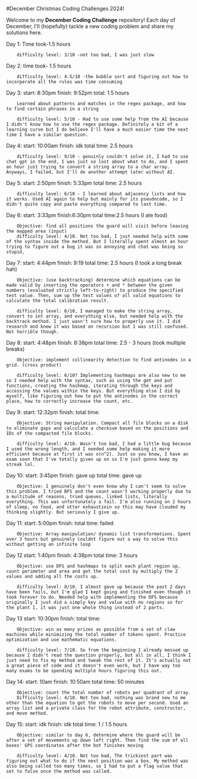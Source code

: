 #December Christmas Coding Challenges 2024!

Welcome to my **December Coding Challenge** repository! Each day of December, I'll (hopefully) tackle a new coding problem and share my solutions here.

Day 1: 
        Time took-1.5 hours 

        difficulty level: 3/10 -not too bad, I was just slow

Day 2: 
        time took- 1.5 hours

        difficulty level: 4.5/10 -the bubble sort and figuring out how to incorperate all the rules was time consuming

Day 3: 
        start: 8:30pm
        finish: 9:52pm 
        total: 1.5 hours

        Learned about patterns and matches in the regex package, and how to find certain phrases in a string

        difficulty level: 5/10 - Had to use some help from the AI because I didn't know how to use the regex package. Definitely a bit of a learning curve but I do believe I'll have a much easier time the next time I have a similar question.

Day 4: 
        start: 10:00am
        finish: idk
        total time: 2.5 hours

        difficulty level: 9/10 - genuinly couldn't solve it, I had to use chat gpt in the end, I was just so lost about what to do, and I spent an hour just trying to convert a string array to a char array. Anyways, I failed, but I'll do another attempt later without AI. 


Day 5: 
        start: 2:50pm
        finish: 5:33pm
        total time: 2.5 hours

        difficulty level: 6/10 - I learned about adjacency lists and how it works. Used AI again to help but mainly for its pseudocode, so I didn't quite copy and paste everything compared to last time. 

Day 6: 
        start: 3:33pm
        finish:6:30pm
        total time:2.5 hours (I ate food)

        Objective: find all positions the guard will visit before leaving the mapped area (input)
        difficulty level: 4/10. Not too bad, I just needed help with some of the syntax inside the method. But I literally spent almost an hour trying to figure out a bug it was so annoying and chat was being so stupid, 


Day 7:
        start: 4:44pm 
        finish: 9:19
        total time: 2.5 hours (I took a long break hah)

        Objective: (use backtracking) determine which equations can be made valid by inserting the operators + and * between the given numbers (evaluated strictly left-to-right) to produce the specified test value. Then, sum up the test values of all valid equations to calculate the total calibration result. 

        difficulty level: 6/10, I managed to make the string array, convert to int array, and everything else, but needed help with the backtrack method. I just wasn't sure how to properly use it. I did research and knew it was based on recursion but I was still confused. Not horrible though. 

Day 8:
        start: 4:48pm
        finish: 8:38pm
        total time: 2.5 - 3 hours (took multiple breaks)

        Objective: implement collinearity detection to find antinodes in a grid. (cross product)

        difficulty level: 6/10? Implementing hashmaps are also new to me so I needed help with the syntax, such as using the get and put functions, creating the hashmap, iterating through the keys and accessing the values within the keys. But everything else I did by myself, like figuring out how to put the antinodes in the correct place, how to correctly increase the count, etc. 

Day 9:
        start: 12:32pm
        finish:
        total time:

        Objective: String manipulation. Compact all file blocks on a disk to eliminate gaps and calculate a checksum based on the positions and IDs of the compacted file blocks.

        difficulty level: 4/10. Wasn't too bad, I had a little bug because I used the wrong length, and I needed some help making it more efficient because at first it was o(n^2). Just so you know, I have an exam soon that I've totally given up on so I'm just gonna keep my streak lol.
        
Day 10:
        start: 3:45pm
        finish: gave up
        total time: gave up

        Objective: I genuinely don't even know why I can't seem to solve this problem. I tried BFS and the count wasn't working properly due to a multitude of reasons, tried queues, linked lists, literally everything. This was unfortunately a fail. I'm also running on 2 hours of sleep, no food, and utter exhaustioin so this may have clouded my thinking slightly. But seriously I give up.

Day 11:
        start: 5:00pm
        finish:
        total time: failed 

        Objective: Array manipulation/ dynamic list transformations. Spent over 3 hours but genuinely couldnt figure out a way to solve this without getting an infinite loop 

Day 12
        start: 1:40pm
        finish: 4:38pm
        total time: 3 hours

        Objective: use DFS and hashmaps to split each plant region up, count perimeter and area and get the total cost by multiply the 2 values and adding all the costs up. 

        difficulty level: 8/10. I almost gave up because the past 2 days have been fails, but I'm glad I kept going and finished even though it took forever to do. Needed help with implementing the DFS because originally I just did a simply key and value with no regions so for the plant I, it was just one whole thing instead of 2 parts.

Day 13
        start: 10:30pm
        finish:
        total time:

        Objective: win as many prizes as possible from a set of claw machines while minimizing the total number of tokens spent. Practice optimization and use mathematic equations.

        difficulty level: 7/10. So from the beginning I already messed up because I didn't read the question properly, but all in all, I think I just need to fix my method and tweak the rest of it. It's actually not a great piece of code and it doesn't even work, but I have way too many exams to be spending multiple hours figuring this out.


Day 14:
        start: 10am
        finish: 10:50am
        total time: 50 minutes

        Objective: count the total number of robots per quadrant of array.
        Difficulty level: 4/10. Not too bad, nothing was brand new to me other than the equation to get the robots to move per second. Used an array list and a private class for the robot attribute, constructor, and move method.

Day 15:
        start: idk
        finish: idk
        total time: 1 / 1.5 hours 

        Objective: similar to day 6, determine where the guard will be after a set of movements up down left right. Then find the sum of all boxes' GPS coordinates after the bot finishes moving

        difficulty level: 4/10. Not too bad, The trickiest part was figuring out what to do if the next position was a box. My method was also being called too many times, so I had to put a flag value that set to false once the method was called. 

